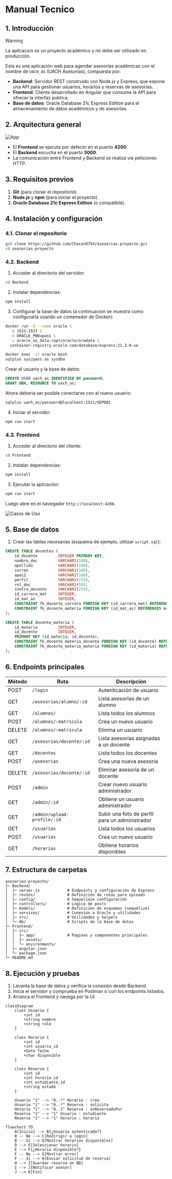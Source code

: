 # Manual Tecnico

## 1. Introducción

> [!WARNING]
> La aplicacion es un proyecto académico y no debe ser utilizado en producción.

Esta es una aplicación web para agendar asesorías académicas con el nombre de `UACH_AS` (UACH Asesorías), compuesta por:

* **Backend**: Servidor REST construido con Node.js y Express, que expone una API para gestionar usuarios, horarios y reservas de asesorías.
* **Frontend**: Cliente desarrollado en Angular que consume la API para ofrecer la interfaz publica.
* **Base de datos**: Oracle Database 21c Express Edition para el almacenamiento de datos académicos y de asesorías.

## 2. Arquitectura general

![App](./img/app.svg)

* El **Frontend** se ejecuta por defecto en el puerto **4200**.
* El **Backend** escucha en el puerto **3000**.
* La comunicación entre Frontend y Backend se realiza vía peticiones HTTP.

## 3. Requisitos previos

1. **Git** (para clonar el repositorio).
2. **Node.js** y **npm** (para iniciar el proyecto).
3. **Oracle Database 21c Express Edition** (o compatible).

## 4. Instalación y configuración

### 4.1. Clonar el repositorio

```bash
git clone https://github.com/Chacon0754/asesorias-proyecto.git
cd asesorias-proyecto
```

### 4.2. Backend

1. Acceder al directorio del servidor:

```bash
cd Backend
```

2. Instalar dependencias:

```bash
npm install
```

3. Configurar la base de datos (a continuacion se muestra como configurarla usando un contenedor de Docker):

```sh
docker run -d --name oracle \
  -p 1521:1521 \
  -e ORACLE_PWD=pass \
  -v oracle_xe_data:/opt/oracle/oradata \
  container-registry.oracle.com/database/express:21.3.0-xe

docker exec -it oracle bash
sqlplus sys/pass as sysdba
```

Crear el usuario y la base de datos:

```sql
CREATE USER uach_as IDENTIFIED BY password;
GRANT DBA, RESOURCE TO uach_as;
```

Ahora deberia ser posible conectarse con el nuevo usuario:

```sh
sqlplus uach_as/password@localhost:1521/XEPDB1
```


4. Iniciar el servidor:

```bash
npm run start
```

### 4.3. Frontend

1. Acceder al directorio del cliente:

```bash
cd Frontend
```

2. Instalar dependencias:

```bash
npm install
```

3. Ejecutar la aplicación:

```bash
npm run start
```

Luego abre en el navegador `http://localhost:4200`.

![Casos de Uso](./img/caso_de_uso.svg)

## 5. Base de datos

1. Crear las tablas necesarias (esquema de ejemplo, utilizar `script.sql`):

```sql
CREATE TABLE docentes (
    id_docente         INTEGER PRIMARY KEY,
    nombre_doc         VARCHAR2(100),
    apellido           VARCHAR2(100),
    correo             VARCHAR2(100),
    apei2              VARCHAR2(100),
    perfil             VARCHAR2(255),
    rol_doc            VARCHAR2(50),
    contra_docente     VARCHAR2(255),
    id_carrera_mat     INTEGER,
    id_mat_as          INTEGER,
    CONSTRAINT fk_docente_carrera FOREIGN KEY (id_carrera_mat) REFERENCES carrera(id_carrera) ON DELETE SET NULL,
    CONSTRAINT fk_docente_materia FOREIGN KEY (id_mat_as) REFERENCES materias(id_materia) ON DELETE SET NULL
);

CREATE TABLE docente_materia (
    id_materia         INTEGER,
    id_docente         INTEGER,
    PRIMARY KEY (id_materia, id_docente),
    CONSTRAINT fk_docente_materia_docente FOREIGN KEY (id_docente) REFERENCES docentes(id_docente),
    CONSTRAINT fk_docente_materia_materia FOREIGN KEY (id_materia) REFERENCES materias(id_materia)
);

```

## 6. Endpoints principales

| Método | Ruta                        | Descripción                                    |
| ------ | --------------------------- | ---------------------------------------------- |
| POST   | `/login`                    | Autenticación de usuario                       |
| GET    | `/asesorias/alumno/:id`     | Lista asesorias de un alumno                   |
| GET    | `/alumnos/`                 | Lista todos los alumnos                        |
| POST   | `/alumnos/:matricula`       | Crea un nuevo usuario                          |
| DELETE | `/alumnos/:matricula`       | Elimina un usuario                             |
| GET    | `/asesorias/docente/:id`    | Lista asesorías asignadas a un docente         |
| GET    | `/docentes`                 | Lista todos los docentes                       |
| POST   | `/asesorias`                | Crea una nueva asesoria                        |
| DELETE | `/asesorias/docente/:id`    | Eliminar asesoría de un docente                |
| POST   | `/admin`                    | Crear nuevo usuario administrador              |
| GET    | `/admin/:id`                | Obtiene un usuario administrador               |
| GET    | `/admin/upload-profile/:id` | Subir una foto de perfil para un administrador |
| GET    | `/usuarios`                 | Lista todos los usuarios                       |
| POST   | `/usuarios`                 | Crea un nuevo usuario                          |
| GET    | `/horarios`                 | Obtiene horarios disponibles                   |

## 7. Estructura de carpetas

```
asesorias-proyecto/
├─ Backend/
│  ├─ server.js            # Endpoints y configuración de Express
│  ├─ routes/              # Definición de rutas para uploads
│  ├─ config/              # Sequelieze configuración
│  ├─ controllers/         # Lógica de posts
│  ├─ models/              # Definición de esquemas (sequelize)
│  ├─ services/            # Conexión a Oracle y utilidades
│  ├─ src/                 # Utilidades y helpers
│  └─ db/                  # Scripts de la base de datos
├─ Frontend/
│  ├─ src/
│  │  ├─ app/              # Paginas y componentes principales
│  │  ├─ assets/
│  │  └─ environments/
│  ├─ angular.json
│  └─ package.json
└─ README.md
```

## 8. Ejecución y pruebas

1. Levanta la base de datos y verifica la conexión desde Backend.
2. Inicia el servidor y comprueba en Postman o curl los endpoints listados.
3. Arranca el Frontend y navega por la UI.

```mermaid
classDiagram
    class Usuario {
        +int id
        +string nombre
        +string role
    }

    class Horario {
        +int id
        +int usuario_id
        +Date fecha
        +char disponible
    }

    class Reserva {
        +int id
        +int horario_id
        +int estudiante_id
        +string estado
    }

    Usuario "1" --> "0..*" Horario : crea
    Usuario "1" --> "0..*" Reserva : solicita
    Horario "1" --> "0..1" Reserva : esReservadoPor
    Reserva "1" --> "1" Usuario : estudiante
    Reserva "1" --> "1" Horario : horario

```

```mermaid
flowchart TD
    A[Inicio] --> B{¿Usuario autenticado?}
    B -- No --> C[Redirigir a login]
    B -- Sí --> D[Mostrar horarios disponibles]
    D --> E[Seleccionar horario]
    E --> F{¿Horario disponible?}
    F -- No --> G[Mostrar error]
    F -- Sí --> H[Enviar solicitud de reserva]
    H --> I[Guardar reserva en BD]
    I --> J[Notificar asesor]
    J --> K[Fin]

```

